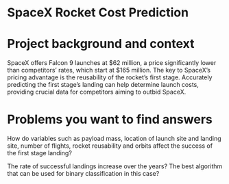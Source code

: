 # SpaceX Rocket Cost Prediction
# Project background and context
SpaceX offers Falcon 9 launches at $62 million, a price significantly lower than competitors’ rates, which start at $165 million. The key to SpaceX’s pricing advantage is the reusability of the rocket’s first stage. Accurately predicting the first stage’s landing can help determine launch costs, providing crucial data for competitors aiming to outbid SpaceX.
# Problems you want to find answers
How do variables such as payload mass, location of launch site and landing site, number of flights, rocket reusability and orbits affect the success of the first stage landing?

The rate of successful landings increase over the years?
The best algorithm that can be used for binary classification in this case?


